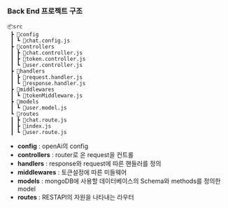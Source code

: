 ### Back End 프로젝트 구조

```
📦src
 ┣ 📂config
 ┃ ┗ 📜chat.config.js
 ┣ 📂controllers
 ┃ ┣ 📜chat.controller.js
 ┃ ┣ 📜token.controller.js
 ┃ ┗ 📜user.controller.js
 ┣ 📂handlers
 ┃ ┣ 📜request.handler.js
 ┃ ┗ 📜response.handler.js
 ┣ 📂middlewares
 ┃ ┗ 📜tokenMiddleware.js
 ┣ 📂models
 ┃ ┗ 📜user.model.js
 ┗ 📂routes
 ┃ ┣ 📜chat.route.js
 ┃ ┣ 📜index.js
 ┃ ┗ 📜user.route.js

```

- **config** : openAi의 config
- **controllers** : router로 온 request을 컨트롤
- **handlers** : response와 request에 따른 핸들러를 정의
- **middlewares** : 토큰설정에 따른 미들웨어
- **models** : mongoDB에 사용할 데이터베이스의 Schema와 methods를 정의한 model
- **routes** : RESTAPI의 자원을 나타내는 라우터
